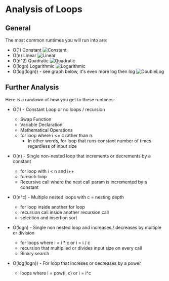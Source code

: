 # Analysis of Loops

## General
The most common runtimes you will run into are:
* O(1) Constant
![Constant](https://d30y9cdsu7xlg0.cloudfront.net/png/239044-200.png)
* O(n) Linear
![Linear](https://i.stack.imgur.com/iqwyt.gif)
* O(n^2) Quadratic
![Quadratic](https://introcs.cs.princeton.edu/java/41analysis/images/standard-plot.png)
* O(logn) Logarithmic
![Logarithmic](https://i.stack.imgur.com/qPNNp.png)
* O(log(logn)) - see graph below, it's even more log then log
![DoubleLog](http://cdn.cs50.net/2012/fall/lectures/3/notes3w/graph.png)

## Further Analysis
Here is a rundown of how you get to these runtimes:

* O(1) - Constant Loop or no loops / recursion
  * Swap Function
  * Variable Declaration
  * Mathematical Operations
  * for loop where i <= c rather than n.
    * In other words, for loop that runs constant number of times regardless of input size

* O(n) - Single non-nested loop that increments or decrements by a constant
  * for loop with i < n and i++
  * foreach loop
  * Recursive call where the next call param is incremented by a constant

* O(n^c) - Multiple nested loops with c = nesting depth
  * for loop inside another for loop
  * recursion call inside another recursion call
  * selection and insertion sort

* O(logn) - Single non nested loop and increases / decreases by multiple or division
  * for loops where i = i * c or i = i / c
  * recursion that multiplied or divides input size on every call
  * Binary search

* O(log(logn)) - For loop that increses or decreases by a power
  * loops where i = pow(i, c) or i = i^c